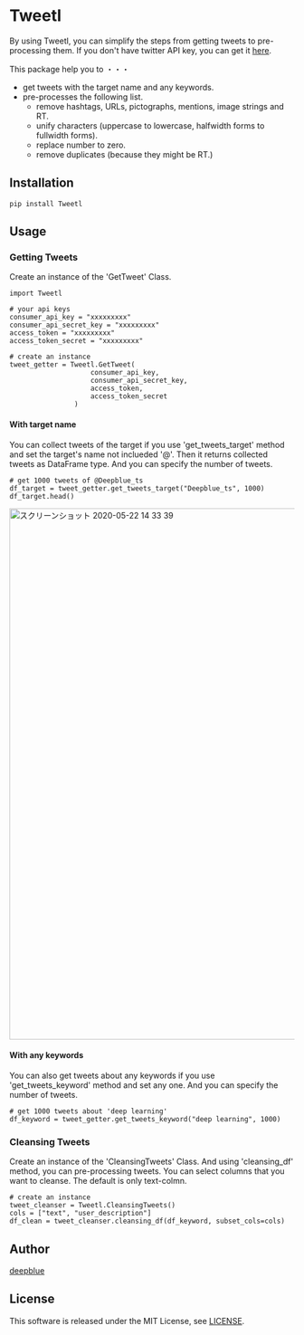 # Tweetl
By using Tweetl, you can simplify the steps from getting tweets to pre-processing them.
If you don't have twitter API key, you can get it [here](https://developer.twitter.com/en).

This package help you to ・・・
+ get tweets with the target name and any keywords.
+ pre-processes the following list.
  + remove hashtags, URLs, pictographs, mentions, image strings and RT.
  + unify characters (uppercase to lowercase, halfwidth forms to fullwidth forms).
  + replace number to zero.
  + remove duplicates (because they might be RT.)

## Installation
```
pip install Tweetl
```
## Usage
### Getting Tweets
Create an instance of the 'GetTweet' Class.
```
import Tweetl

# your api keys
consumer_api_key = "xxxxxxxxx"
consumer_api_secret_key = "xxxxxxxxx"
access_token = "xxxxxxxxx"
access_token_secret = "xxxxxxxxx"

# create an instance
tweet_getter = Tweetl.GetTweet(
                    consumer_api_key,
                    consumer_api_secret_key, 
                    access_token, 
                    access_token_secret
                )
```
#### With target name
You can collect tweets of the target if you use 'get_tweets_target' method and set the target's name not inclueded '@'. Then it returns collected tweets as DataFrame type. And you can specify the number of tweets.
```
# get 1000 tweets of @Deepblue_ts
df_target = tweet_getter.get_tweets_target("Deepblue_ts", 1000)
df_target.head()
```
<img width="939" alt="スクリーンショット 2020-05-22 14 33 39" src="https://user-images.githubusercontent.com/37981348/82634800-b27fa480-9c39-11ea-9420-8952717823fb.png">

#### With any keywords
You can also get tweets about any keywords if you use 'get_tweets_keyword' method and set any one. And you can specify the number of tweets.
```
# get 1000 tweets about 'deep learning'
df_keyword = tweet_getter.get_tweets_keyword("deep learning", 1000)
```

### Cleansing Tweets
Create an instance of the 'CleansingTweets' Class. And using 'cleansing_df' method, you can pre-processing tweets. You can select columns that you want to cleanse. The default is only text-colmn.

```
# create an instance
tweet_cleanser = Tweetl.CleansingTweets()
cols = ["text", "user_description"]
df_clean = tweet_cleanser.cleansing_df(df_keyword, subset_cols=cols)
```

## Author
[deepblue](https://deepblue-ts.co.jp/)

## License
This software is released under the MIT License, see [LICENSE](https://github.com/deepblue-ts/Tweetl/blob/master/LICENSE).
